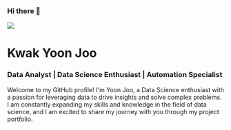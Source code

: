 ### Hi there 👋

![](https://github.com/yjoo1205/yjoo1205/blob/main/github-header-image.png)
# Kwak Yoon Joo
### Data Analyst | Data Science Enthusiast | Automation Specialist

Welcome to my GitHub profile! I'm Yoon Joo, a Data Science enthusiast with a passion for leveraging data to drive insights and solve complex problems. I am constantly expanding my skills and knowledge in the field of data science, and I am excited to share my journey with you through my project portfolio.
